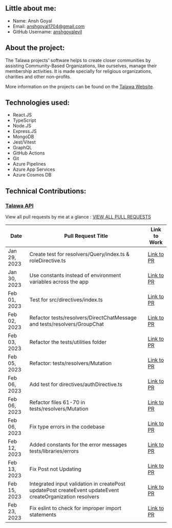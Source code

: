 ## Little about me:
- Name: Ansh Goyal
- Email: anshgoyal1704@gmail.com
- GitHub Username: [anshgoyalevil](https://github.com/anshgoyalevil)

## About the project:
The Talawa projects' software helps to create closer communities by assisting Community-Based Organizations, like ourselves, manage their membership activities. It is made specially for religious organizations, charities and other non-profits.

More information on the projects can be found on the [Talawa Website](https://docs.talawa.io/).

## Technologies used:

- React.JS
- TypeScript
- Node.JS
- Express.JS
- MongoDB
- Jest/Vitest
- GraphQL
- GitHub Actions
- Git
- Azure Pipelines
- Azure App Services
- Azure Cosmos DB

## Technical Contributions:

### [Talawa API](https://github.com/PalisadoesFoundation/talawa-api)

View all pull requests by me at a glance : [VIEW ALL PULL REQUESTS](https://github.com/PalisadoesFoundation/talawa-api/pulls?page=2&q=is%3Apr+author%3Aanshgoyalevil+is%3Aclosed)

| Date | Pull Request Title | Link to Work |
| --- | --- | --- |
| Jan 29, 2023 | Create test for resolvers/Query/index.ts & roleDirective.ts | [Link to PR](https://github.com/PalisadoesFoundation/talawa-api/pull/944) |
| Jan 30, 2023 | Use constants instead of environment variables across the app | [Link to PR](https://github.com/PalisadoesFoundation/talawa-api/pull/953) |
| Feb 01, 2023 | Test for src/directives/index.ts | [Link to PR](https://github.com/PalisadoesFoundation/talawa-api/pull/960) |
| Feb 02, 2023 | Refactor tests/resolvers/DirectChatMessage and tests/resolvers/GroupChat | [Link to PR](https://github.com/PalisadoesFoundation/talawa-api/pull/976) |
| Feb 03, 2023 | Refactor the tests/utilities folder | [Link to PR](https://github.com/PalisadoesFoundation/talawa-api/pull/984) |
| Feb 05, 2023 | Refactor: tests/resolvers/Mutation | [Link to PR](https://github.com/PalisadoesFoundation/talawa-api/pull/1008) |
| Feb 06, 2023 | Add test for directives/authDirective.ts | [Link to PR](https://github.com/PalisadoesFoundation/talawa-api/pull/1013) |
| Feb 06, 2023 | Refactor files 61-70 in tests/resolvers/Mutation | [Link to PR](https://github.com/PalisadoesFoundation/talawa-api/pull/1014) |
| Feb 06, 2023 | Fix type errors in the codebase | [Link to PR](https://github.com/PalisadoesFoundation/talawa-api/pull/1020) |
| Feb 12, 2023 | Added constants for the error messages tests/libraries/errors | [Link to PR](https://github.com/PalisadoesFoundation/talawa-api/pull/1043) |
| Feb 13, 2023 | Fix Post not Updating | [Link to PR](https://github.com/PalisadoesFoundation/talawa-api/pull/1060) |
| Feb 15, 2023 | Integrated input validation in createPost updatePost createEvent updateEvent createOrganization resolvers | [Link to PR](https://github.com/PalisadoesFoundation/talawa-api/pull/1068) |
| Feb 23, 2023 | Fix eslint to check for improper import statements | [Link to PR](https://github.com/PalisadoesFoundation/talawa-api/pull/1084) |